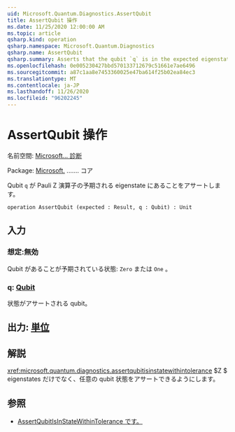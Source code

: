 ```yaml
---
uid: Microsoft.Quantum.Diagnostics.AssertQubit
title: AssertQubit 操作
ms.date: 11/25/2020 12:00:00 AM
ms.topic: article
qsharp.kind: operation
qsharp.namespace: Microsoft.Quantum.Diagnostics
qsharp.name: AssertQubit
qsharp.summary: Asserts that the qubit `q` is in the expected eigenstate of the Pauli Z operator.
ms.openlocfilehash: 0e005230427bbd570133712679c51661e7ae6496
ms.sourcegitcommit: a87c1aa8e7453360025e47ba614f25b02ea84ec3
ms.translationtype: MT
ms.contentlocale: ja-JP
ms.lasthandoff: 11/26/2020
ms.locfileid: "96202245"
---
```

# <a name="assertqubit-operation"></a>AssertQubit 操作

名前空間: [Microsoft... 診断](xref:Microsoft.Quantum.Diagnostics)

Package: [Microsoft.](https://nuget.org/packages/Microsoft.Quantum.QSharp.Core) ....... コア


Qubit `q` が Pauli Z 演算子の予期される eigenstate にあることをアサートします。

```qsharp
operation AssertQubit (expected : Result, q : Qubit) : Unit
```


## <a name="input"></a>入力

### <a name="expected--__invalidresult__"></a>想定:__無効 <Result>__

Qubit があることが予期されている状態: `Zero` または `One` 。


### <a name="q--qubit"></a>q: [Qubit](xref:microsoft.quantum.lang-ref.qubit)

状態がアサートされる qubit。



## <a name="output--unit"></a>出力: [単位](xref:microsoft.quantum.lang-ref.unit)



## <a name="remarks"></a>解説

<xref:microsoft.quantum.diagnostics.assertqubitisinstatewithintolerance> $Z $ eigenstates だけでなく、任意の qubit 状態をアサートできるようにします。

## <a name="see-also"></a>参照

- [AssertQubitIsInStateWithinTolerance です。](xref:Microsoft.Quantum.Diagnostics.AssertQubitIsInStateWithinTolerance)